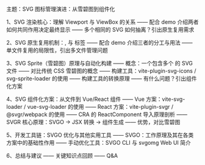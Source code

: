主题：SVG 图标管理演进：从雪碧图到组件化

1、SVG 渲染核心：理解 Viewport 与 ViewBox 的关系
—— 配合 demo 介绍两者如何共同作用决定最终显示
—— 多个相同的 SVG 如何抽离？引出原生复用需求

2、SVG 原生复用机制：<symbol>, <defs> 与 <use> 标签
—— 配合 demo 介绍三者的分工与用法
—— 单文件复用的局限性，引出多文件管理问题

3、SVG Sprite（雪碧图）原理与自动化构建
—— 概念：一个包含多个 <symbol> 的 SVG 文件
—— 对比传统 CSS 雪碧图的概念
—— 构建工具：vite-plugin-svg-icons / svg-sprite-loader 的使用
—— 构建工具的转换原理
—— 有什么问题？引出组件化方案

4、SVG 组件化方案：从文件到 Vue/React 组件
—— Vue 方案：vite-svg-loader / vue-svg-loader 的使用
—— React 方案：vite-plugin-svgr / @svgr/webpack 的使用
—— CRA 的 ReactComponent 导入原理剖析
—— SVGR 核心原理：SVGO -> JSX 转换 -> 组件生成
—— 优势，对比雪碧图

5、开发工具链：SVGO 优化与其他实用工具
—— SVGO：工作原理及其在各类方案中的基础性作用
—— 手动优化工具：SVGO CLI 与 svgomg Web UI 简介

6、总结与建议
—— 关键知识点回顾
—— Q&A
